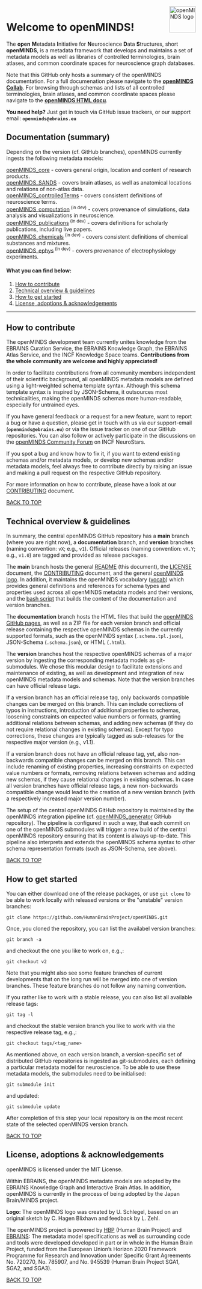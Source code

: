 <a href="https://github.com/HumanBrainProject/openMINDS/blob/main/img/light_openMINDS-logo.png">
    <img src="https://github.com/HumanBrainProject/openMINDS/blob/main/img/light_openMINDS-logo.png" alt="openMINDS logo" title="openMINDS" align="right" height="70" />
</a>

# Welcome to openMINDS! <a name="welcome"/>

The **open** **M**etadata **I**nitiative for **N**euroscience **D**ata **S**tructures, short **openMINDS**, is a metadata framework that develops and maintains a set of metadata models as well as libraries of controlled terminologies, brain atlases, and common coordinate spaces for neuroscience graph databases.

Note that this GitHub only hosts a summary of the openMINDS documentation. For a full documenation please navigate to the [**openMINDS Collab**](https://wiki.ebrains.eu/bin/view/Collabs/openminds/). For browsing through schemas and lists of all controlled terminologies, brain atlases, and common coordinate spaces please navigate to the [**openMINDS HTML docu**](https://humanbrainproject.github.io/openMINDS/).

**You need help?** Just get in touch via GitHub issue trackers, or our support email: **`openminds@ebrains.eu`**

## Documentation (summary) <a name="docu-summary"/>

Depending on the version (cf. GitHub branches), openMINDS currently ingests the following metadata models:  

[openMINDS_core](https://github.com/HumanBrainProject/openMINDS_core) - covers general origin, location and content of research products.  
[openMINDS_SANDS](https://github.com/HumanBrainProject/openMINDS_SANDS) - covers brain atlases, as well as anatomical locations and relations of non-atlas data.  
[openMINDS_controlledTerms](https://github.com/HumanBrainProject/openMINDS_controlledTerms) - covers consistent definitions of neuroscience terms.  
[openMINDS_computation](https://github.com/HumanBrainProject/openMINDS_computation)<sup> (in dev)</sup> - covers provenance of simulations, data analysis and visualizations in neuroscience.  
[openMINDS_publications](https://github.com/HumanBrainProject/openMINDS_publications)<sup> (in dev)</sup> - covers definitions for scholarly publications, including live papers.  
[openMINDS_chemicals](https://github.com/HumanBrainProject/openMINDS_chemicals)<sup> (in dev)</sup> - covers consistent definitions of chemical substances and mixtures.  
[openMINDS_ephys](https://github.com/HumanBrainProject/openMINDS_ephys)<sup> (in dev)</sup> - covers provenance of electrophysiology experiments.  

#### What you can find below:
1. [How to contribute](#how-to-contribute) 
2. [Technical overview & guidelines](#technical-overview-and-guidelines)
3. [How to get started](#how-to-get-started)
4. [License, adoptions & acknowledgements](#license-adoptions-acknowledgements)

---

## How to contribute <a name="how-to-contribute"/>

The openMINDS development team currently unites knowledge from the EBRAINS Curation Service, the EBRAINS Knowledge Graph, the EBRAINS Atlas Service, and the INCF Knowledge Space teams. **Contributions from the whole community are welcome and highly appreciated!**

In order to facilitate contributions from all community members independent of their scientific background, all openMINDS metadata models are defined using a light-weighted schema template syntax. Although this schema template syntax is inspired by JSON-Schema, it outsources most technicalities, making the openMINDS schemas more human-readable, especially for untrained eyes. 

If you have general feedback or a request for a new feature, want to report a bug or have a question, please get in touch with us via our support-email (**`openminds@ebrains.eu`**) or via the issue tracker on one of our GitHub repositories. You can also follow or actively participate in the discussions on the [openMINDS Community Forum](https://neurostars.org/t/openminds-community-forum-virtual/20156) on INCF NeuroStars.

If you spot a bug and know how to fix it, if you want to extend existing schemas and/or metadata models, or develop new schemas and/or metadata models, feel always free to contribute directly by raising an issue and making a pull request on the respective GitHub repository. 

For more information on how to contribute, please have a look at our [CONTRIBUTING](./CONTRIBUTING.md) document.

[BACK TO TOP](#welcome)

## Technical overview & guidelines <a name="technical-overview-and-guidelines"/>

In summary, the central openMINDS GitHub repository has a **main** branch (where you are right now), a **documentation** branch, and **version** branches (naming convention: `vX`; e.g., `v1`). Official releases (naming convention: `vX.Y`; e.g., `v1.0`) are tagged and provided as release packages.

The **main** branch hosts the general [README](./README.md) (this document), the [LICENSE](./LICENSE) document, the [CONTRIBUTING](./CONTRIBUTING.md) document,  and the general [openMINDS logo](./img/openMINDS_logo.png). In addition, it maintains the openMINDS vocabulary ([vocab](./vocab)) which provides general definitions and references for schema types and properties used across all openMINDS metadata models and their versions, and the [bash script](./build.sh) that builds the content of the documentation and version branches.

The **documentation** branch hosts the HTML files that build the [openMINDS GitHub pages](https://humanbrainproject.github.io/openMINDS/), as well as a ZIP file for each version branch and official release containing the respective openMINDS schemas in the currently supported formats, such as the openMINDS syntax (`.schema.tpl.json`), JSON-Schema (`.schema.json`), or HTML (`.html`).

The **version** branches host the respective openMINDS schemas of a major version by ingesting the corresponding metadata models as git-submodules. We chose this modular design to facilitate extensions and maintenance of existing, as well as development and integration of new openMINDS metadata models and schemas. Note that the version branches can have official release tags. 

If a version branch has an official release tag, only backwards compatible changes can be merged on this branch. This can include corrections of typos in instructions, introduction of additional properties to schemas, loosening constraints on expected value numbers or formats, granting additional relations between schemas, and adding new schemas (if they do not require relational changes in existing schemas). Except for typo corrections, these changes are typically tagged as sub-releases for the respective major version (e.g., v1.1). 

If a version branch does not have an official release tag, yet, also non-backwards compatible changes can be merged on this branch. This can include renaming of existing properties, increasing constraints on expected value numbers or formats, removing relations between schemas and adding new schemas, if they cause relational changes in existing schemas. In case all version branches have official release tags, a new non-backwards compatible change would lead to the creation of a new version branch (with a respectively increased major version number).

The setup of the central openMINDS GitHub repository is maintained by the openMINDS integration pipeline (cf. [openMINDS_generator](https://github.com/HumanBrainProject/openMINDS_generator) GitHub repository). The pipeline is configured in such a way, that each commit on one of the openMINDS submodules will trigger a new build of the central openMINDS repository ensuring that its content is always up-to-date. This pipeline also interprets and extends the openMINDS schema syntax to other schema representation formats (such as JSON-Schema, see above).

[BACK TO TOP](#welcome)

## How to get started <a name="how-to-get-started"/>

You can either download one of the release packages, or use `git clone` to be able to work locally with released versions or the "unstable" version branches:
	
	git clone https://github.com/HumanBrainProject/openMINDS.git

Once, you cloned the repository, you can list the availabel version branches:

	git branch -a
	
and checkout the one you like to work on, e.g.,:

	git checkout v2
	
Note that you might also see some feature branches of current developments that on the long run will be merged into one of version branches. These feature branches do not follow any naming convention.

If you rather like to work with a stable release, you can also list all available release tags:

	git tag -l
	
and checkout the stable version branch you like to work with via the respective release tag, e.g.,:

	git checkout tags/<tag_name>

As mentioned above, on each version branch, a version-specific set of distributed GitHub repositories is ingested as git-submodules, each defining a particular metadata model for neuroscience. To be able to use these metadata models, the submodules need to be initialised:

	git submodule init

and updated:
	
	git submodule update

After completion of this step your local repository is on the most recent state of the selected openMINDS version branch.

[BACK TO TOP](#welcome)

## License, adoptions & acknowledgements <a name="license-adoptions-acknowledgements"/>

openMINDS is licensed under the MIT License.

Within EBRAINS, the openMINDS metadata models are adopted by the EBRAINS Knowledge Graph and Interactive Brain Atlas. In addition, openMINDS is currently in the process of being adopted by the Japan Brain/MINDS project.

**Logo:** The openMINDS logo was created by U. Schlegel, based on an original sketch by C. Hagen Blixhavn and feedback by L. Zehl.

The openMINDS project is powered by [HBP](https://www.humanbrainproject.eu) (Human Brain Project) and [EBRAINS](https://ebrains.eu/): The metadata model specifications as well as surrounding code and tools were developed developed in part or in whole in the Human Brain Project, funded from the European Union’s Horizon 2020 Framework Programme for Research and Innovation under Specific Grant Agreements No. 720270, No. 785907, and No. 945539 (Human Brain Project SGA1, SGA2, and SGA3).

[BACK TO TOP](#welcome)
